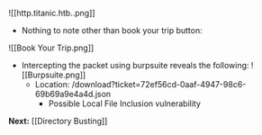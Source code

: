 ![[http.titanic.htb..png]]
- Nothing to note other than book your trip button:

![[Book Your Trip.png]]
- Intercepting the packet using burpsuite reveals the following:
	![[Burpsuite.png]]
	- Location: /download?ticket=72ef56cd-0aaf-4947-98c6-69b69a9e4a4d.json
		- Possible Local File Inclusion vulnerability

**Next:** [[Directory Busting]]
